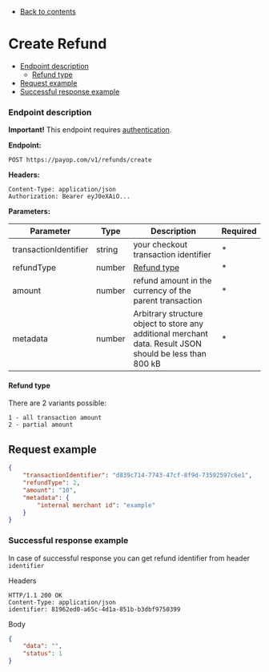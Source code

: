  * [Back to contents](../Readme.md#contents)

# Create Refund

* [Endpoint description](#endpoint-description)
    * [Refund type](#refund-type)
* [Request example](#request-example)
* [Successful response example](#successful-response-example)

### Endpoint description

**Important!** This endpoint requires [authentication](../Authentication/bearerAuthentication.md).

**Endpoint:**

    POST https://payop.com/v1/refunds/create

**Headers:**
 
    Content-Type: application/json
    Authorization: Bearer eyJ0eXAiO...

**Parameters:**

Parameter             | Type   | Description                                                                                              | Required |
----------------------|--------|----------------------------------------------------------------------------------------------------------|----------|
transactionIdentifier | string | your checkout transaction identifier                                                                     | *        |
refundType            | number | [Refund type](#refund-type)                                                                               | *        |
amount                | number | refund amount in the currency of the parent transaction                                                  | *        |
metadata              | number | Arbitrary structure object to store any additional merchant data. Result JSON should be less than 800 kB | *        |

#### Refund type

There are 2 variants possible: 
    
    1 - all transaction amount
    2 - partial amount
          
## Request example

```json
{
    "transactionIdentifier": "d839c714-7743-47cf-8f9d-73592597c6e1",
    "refundType": 2,
    "amount": "10",
    "metadata": {
        "internal merchant id": "example"
    }
}
```

### Successful response example

In case of successful response you can get refund identifier from header `identifier`

Headers
```
HTTP/1.1 200 OK
Content-Type: application/json
identifier: 81962ed0-a65c-4d1a-851b-b3dbf9750399
```

Body
```json
{
    "data": "",
    "status": 1
}
```
